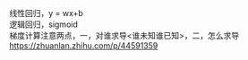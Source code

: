 线性回归，y = wx+b  
逻辑回归，sigmoid  
梯度计算注意两点，一，对谁求导<谁未知谁已知>，二，怎么求导  
https://zhuanlan.zhihu.com/p/44591359
